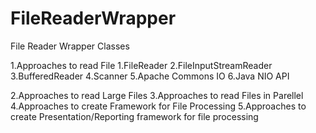 # FileReaderWrapper
File Reader Wrapper Classes

1.Approaches to read File
  1.FileReader
  2.FileInputStreamReader
  3.BufferedReader
  4.Scanner
  5.Apache Commons IO
  6.Java NIO API
  
2.Approaches to read Large Files
3.Approaches to read Files in Parellel
4.Approaches to create Framework for File Processing
5.Approaches to create Presentation/Reporting framework for file processing
